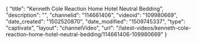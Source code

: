 {
    "title": "Kenneth Cole Reaction Home Hotel Neutral Bedding",
    "description": "",
    "channelid": "114661406",
    "videoid": "109980669",
    "date_created": "1502520870",
    "date_modified": "1509745337",
    "type": "captivate",
    "layout": "channelVideo",
    "url": "\/latest-videos\/kenneth-cole-reaction-home-hotel-neutral-bedding\/114661406-109980669"
}